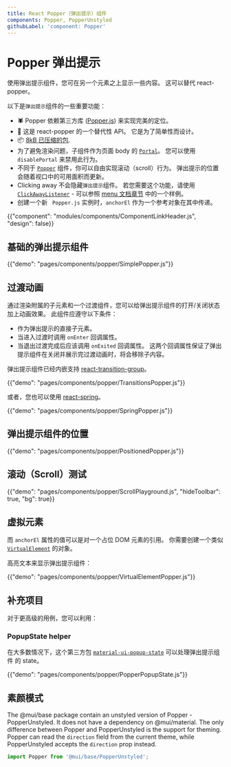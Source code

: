 ```yaml
---
title: React Popper（弹出提示）组件
components: Popper, PopperUnstyled
githubLabel: 'component: Popper'
---
```


# Popper 弹出提示

<p class="description">使用弹出提示组件，您可在另一个元素之上显示一些内容。 这可以替代 react-popper。</p>

以下是`弹出提示`组件的一些重要功能：

- 🕷 Popper 依赖第三方库 ([Popper.js](https://github.com/popperjs/popper-core)) 来实现完美的定位。
- 💄 这是 react-popper 的一个替代性 API。 它是为了简单性而设计。
- 📦 [8kB 已压缩的包](/size-snapshot).
- 为了避免渲染问题，子组件作为页面 body 的 [`Portal`](/components/portal/)。 您可以使用 `disablePortal` 来禁用此行为。
- 不同于  [`Popper`](/components/popover/) 组件，你可以自由实现滚动（scroll）行为。 弹出提示的位置会随着视口中的可用面积而更新。
- Clicking away 不会隐藏`弹出提示`组件。 若您需要这个功能，请使用 [`ClickAwayListener`](/components/click-away-listener/) - 可以参照 [menu 文档章节](/components/menus/#menulist-composition) 中的一个样例。
- 创建一个新 ` Popper.js` 实例时，` anchorEl ` 作为一个参考对象在其中传递。

{{"component": "modules/components/ComponentLinkHeader.js", "design": false}}

## 基础的弹出提示组件

{{"demo": "pages/components/popper/SimplePopper.js"}}

## 过渡动画

通过渲染附属的子元素和一个过渡组件，您可以给弹出提示组件的打开/关闭状态加上动画效果。 此组件应遵守以下条件：

- 作为弹出提示的直接子元素。
- 当进入过渡时调用 `onEnter` 回调属性。
- 当退出过渡完成后应该调用 `onExited` 回调属性。 这两个回调属性保证了弹出提示组件在关闭并展示完过渡动画时，将会移除子内容。

弹出提示组件已经内嵌支持 [react-transition-group](https://github.com/reactjs/react-transition-group)。

{{"demo": "pages/components/popper/TransitionsPopper.js"}}

或者，您也可以使用 [react-spring](https://github.com/react-spring/react-spring)。

{{"demo": "pages/components/popper/SpringPopper.js"}}

## 弹出提示组件的位置

{{"demo": "pages/components/popper/PositionedPopper.js"}}

## 滚动（Scroll）测试

{{"demo": "pages/components/popper/ScrollPlayground.js", "hideToolbar": true, "bg": true}}

## 虚拟元素

而 `anchorEl` 属性的值可以是对一个占位 DOM 元素的引用。 你需要创建一个类似 [`VirtualElement`](https://popper.js.org/docs/v2/virtual-elements/) 的对象。

高亮文本来显示弹出提示组件：

{{"demo": "pages/components/popper/VirtualElementPopper.js"}}

## 补充项目

对于更高级的用例，您可以利用：

### PopupState helper

在大多数情况下，这个第三方包 [`material-ui-popup-state`](https://github.com/jcoreio/material-ui-popup-state) 可以处理弹出提示组件 的 state。

{{"demo": "pages/components/popper/PopperPopupState.js"}}

## 素颜模式

The @mui/base package contain an unstyled version of Popper - PopperUnstyled. It does not have a dependency on @mui/material. The only difference between Popper and PopperUnstyled is the support for theming. Popper can read the `direction` field from the current theme, while PopperUnstyled accepts the `direction` prop instead.

```js
import Popper from '@mui/base/PopperUnstyled';
```
